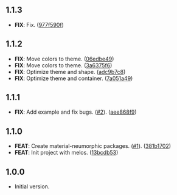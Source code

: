 ## 1.1.3

 - **FIX**: Fix. ([977f590f](https://github.com/gsmlg-dev/material-neumorphic/commit/977f590fdc618188395d844710841416c5d5bd42))

## 1.1.2

 - **FIX**: Move colors to theme. ([06edbe49](https://github.com/gsmlg-dev/material-neumorphic/commit/06edbe49da8d9647d6361e89cfc0c1015e755a24))
 - **FIX**: Move colors to theme. ([3a6375f6](https://github.com/gsmlg-dev/material-neumorphic/commit/3a6375f63cf6ee5026e54ece6db6c54d55691d22))
 - **FIX**: Optimize theme and shape. ([adc9b7c8](https://github.com/gsmlg-dev/material-neumorphic/commit/adc9b7c879ec4dc9c2520981b714798297bc98cc))
 - **FIX**: Optimize theme and container. ([7a051a49](https://github.com/gsmlg-dev/material-neumorphic/commit/7a051a4983ff0afc34fba33b5a1ed733addb306a))

## 1.1.1

 - **FIX**: Add example and fix bugs. ([#2](https://github.com/gsmlg-dev/material-neumorphic/issues/2)). ([aee868f9](https://github.com/gsmlg-dev/material-neumorphic/commit/aee868f9c060db20e0fe03cd60574cf5dc523bb1))

## 1.1.0

 - **FEAT**: Create material-neumorphic packages. ([#1](https://github.com/gsmlg-dev/material-neumorphic/issues/1)). ([381b1702](https://github.com/gsmlg-dev/material-neumorphic/commit/381b17028aebdda43c47a3d381d7b3cf2559ed09))
 - **FEAT**: Init project with melos. ([13bcdb53](https://github.com/gsmlg-dev/material-neumorphic/commit/13bcdb531815f4a315d9dfcc832321053bdc98e9))

## 1.0.0

- Initial version.
